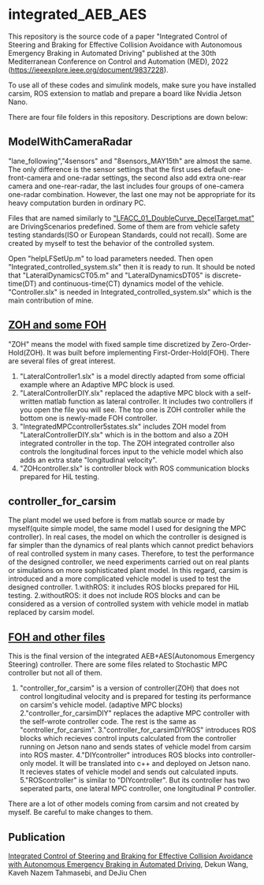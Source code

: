# integrated_AEB_AES
This repository is the source code of a paper "Integrated Control of Steering and Braking for Effective Collision Avoidance with Autonomous Emergency Braking in Automated Driving" published at the 30th Mediterranean Conference on Control and Automation (MED), 2022 (https://ieeexplore.ieee.org/document/9837228).

To use all of these codes and simulink models, make sure you have installed carsim, ROS extension to matlab and prepare a board like Nvidia Jetson Nano.

There are four file folders in this repository. Descriptions are down below:

## ModelWithCameraRadar
"lane_following","4sensors" and "8sensors_MAY15th" are almost the same. The only difference is the sensor settings that the first uses default one-front-camera and one-radar settings, the second also add extra one-rear camera and one-rear-radar, the last includes four groups of one-camera one-radar combination. However, the last one may not be appropriate for its heavy computation burden in ordinary PC.

Files that are named similarly to ["LFACC_01_DoubleCurve_DecelTarget.mat"](https://github.com/dekunw/integrated_AEB_AES/blob/main/ModelWithCameraRadar/4sensors/lane_following/LFACC_01_DoubleCurve_DecelTarget.mat) are DrivingScenarios predefined. Some of them are from vehicle safety testing standards(ISO or European Standards, could not recall). Some are created by myself to test the behavior of the controlled system.

Open "helpLFSetUp.m" to load parameters needed. Then open "Integrated_controlled_system.slx" then it is ready to run. It should be noted that "LateralDynamicsCT05.m" and "LateralDynamicsDT05" is discrete-time(DT) and continuous-time(CT) dynamics model of the vehicle. "Controller.slx" is needed in Integrated_controlled_system.slx" which is the main contribution of mine.


## [ZOH and some FOH](https://github.com/dekunw/integrated_AEB_AES/tree/main/ZOH)
"ZOH" means the model with fixed sample time discretized by Zero-Order-Hold(ZOH). It was built before implementing First-Order-Hold(FOH). There are several files of great interest.

1. "LateralController1.slx" is a model directly adapted from some official example where an Adaptive MPC block is used.
2. "LateralControllerDIY.slx" replaced the adaptive MPC block with a self-written matlab function as lateral controller. It includes two controllers if you open the file you will see. The top one is ZOH controller while the bottom one is newly-made FOH controller.
3. "IntegratedMPCcontroller5states.slx" includes ZOH model from "LateralControllerDIY.slx" which is in the bottom and also a ZOH integrated controller in the top. The ZOH integrated controller also controls the longitudinal forces input to the vehicle model which also adds an extra state "longitudinal velocity".
4. "ZOHcontroller.slx" is controller block with ROS communication blocks prepared for HiL testing.

## controller_for_carsim
The plant model we used before is from matlab source or made by myself(quite simple model, the same model I used for designing the MPC controller). In real cases, the model on which the controller is designed is far simpler than the dynamics of real plants which cannot predict behaviors of real controlled system in many cases. Therefore, to test the performance of the designed controller, we need experiments carried out on real plants or simulations on more sophisticated plant model. In this regard, carsim is introduced and a more complicated vehicle model is used to test the designed controller.
1.withROS: it includes ROS blocks prepared for HiL testing.
2.withoutROS: it does not include ROS blocks and can be considered as a version of controlled system with vehicle model in matlab replaced by carsim model.

## [FOH and other files](https://github.com/dekunw/integrated_AEB_AES/tree/main/FOH)
This is the final version of the integrated AEB+AES(Autonomous Emergency Steering) controller. There are some files related to Stochastic MPC controller but not all of them.

1. "controller_for_carsim" is a version of controller(ZOH) that does not control longitudinal velocity and is prepared for testing its performance on carsim's vehicle model. (adaptive MPC blocks)
2."controller_for_carsimDIY" replaces the adaptive MPC controller with the self-wrote controller code. The rest is the same as "controller_for_carsim".
3."controller_for_carsimDIYROS" introduces ROS blocks which recieves control inputs calculated from the controller running on Jetson nano and sends states of vehicle model from carsim into ROS master.
4."DIYcontroller" introduces ROS blocks into controller-only model. It will be translated into c++ and deployed on Jetson nano. It recieves states of vehicle model and sends out calculated inputs.
5."ROScontroller" is similar to "DIYcontroller". But its controller has two seperated parts, one lateral MPC controller, one longitudinal P controller.

There are a lot of other models coming from carsim and not created by myself. Be careful to make changes to them.


## Publication

[Integrated Control of Steering and Braking for Effective Collision Avoidance with Autonomous Emergency Braking in Automated Driving](https://ieeexplore.ieee.org/document/9837228), Dekun Wang, Kaveh Nazem Tahmasebi, and DeJiu Chen

